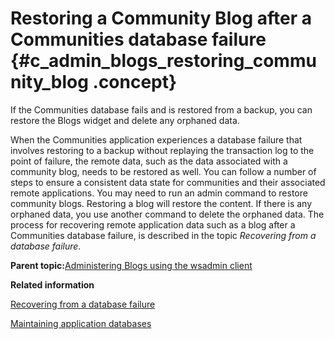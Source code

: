 # Restoring a Community Blog after a Communities database failure {#c_admin_blogs_restoring_community_blog .concept}

If the Communities database fails and is restored from a backup, you can restore the Blogs widget and delete any orphaned data.

When the Communities application experiences a database failure that involves restoring to a backup without replaying the transaction log to the point of failure, the remote data, such as the data associated with a community blog, needs to be restored as well. You can follow a number of steps to ensure a consistent data state for communities and their associated remote applications. You may need to run an admin command to restore community blogs. Restoring a blog will restore the content. If there is any orphaned data, you use another command to delete the orphaned data. The process for recovering remote application data such as a blog after a Communities database failure, is described in the topic *Recovering from a database failure*.

**Parent topic:**[Administering Blogs using the wsadmin client](../admin/r_admin_blogs_wsadmin.md)

**Related information**  


[Recovering from a database failure](../admin/c_admin_communities_backup_and_restore.md)

[Maintaining application databases](../admin/t_admin_db_maintain.md)

